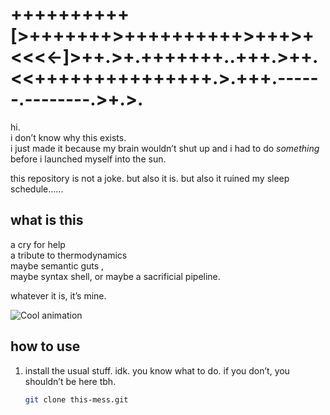 # ++++++++++[>+++++++>++++++++++>+++>+<<<<-]>++.>+.+++++++..+++.>++.<<+++++++++++++++.>.+++.------.--------.>+.>.


hi.  
i don’t know why this exists.  
i just made it because my brain wouldn’t shut up and i had to do *something* before i launched myself into the sun.  

this repository is not a joke. but also it is. but also it ruined my sleep schedule......


## what is this

a cry for help  
a tribute to thermodynamics  
maybe semantic guts ,   
maybe syntax shell, or 
maybe a sacrificial pipeline.

whatever it is, it’s mine.


![Cool animation](./gengar/cool-animation.gif)


## how to use

1. install the usual stuff. idk. you know what to do. if you don’t, you shouldn’t be here tbh.
   ```bash
   git clone this-mess.git
